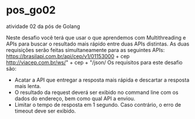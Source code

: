 # pos_go02
atividade 02 da pós de Golang

Neste desafio você terá que usar o que aprendemos com Multithreading e APIs para buscar o resultado mais rápido entre duas APIs distintas.
As duas requisições serão feitas simultaneamente para as seguintes APIs:
https://brasilapi.com.br/api/cep/v1/01153000 + cep
http://viacep.com.br/ws/" + cep + "/json/
Os requisitos para este desafio são:
- Acatar a API que entregar a resposta mais rápida e descartar a resposta mais lenta.
- O resultado da request deverá ser exibido no command line com os dados do endereço, bem como qual API a enviou.
- Limitar o tempo de resposta em 1 segundo. Caso contrário, o erro de timeout deve ser exibido.
